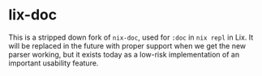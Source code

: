 # lix-doc

This is a stripped down fork of `nix-doc`, used for `:doc` in `nix repl` in
Lix. It will be replaced in the future with proper support when we get the new
parser working, but it exists today as a low-risk implementation of an
important usability feature.
